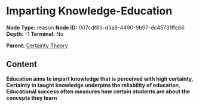 # Imparting Knowledge-Education

**Node Type:** reason
**Node ID:** 007cdf83-d3a8-4490-9b97-dc45731ffc66
**Depth:** -1
**Terminal:** No

**Parent:** [Certainty Theory](certainty-theory.md)

## Content

**Education aims to impart knowledge that is perceived with high certainty**, **Certainty in taught knowledge underpins the reliability of education**, **Educational success often measures how certain students are about the concepts they learn**
